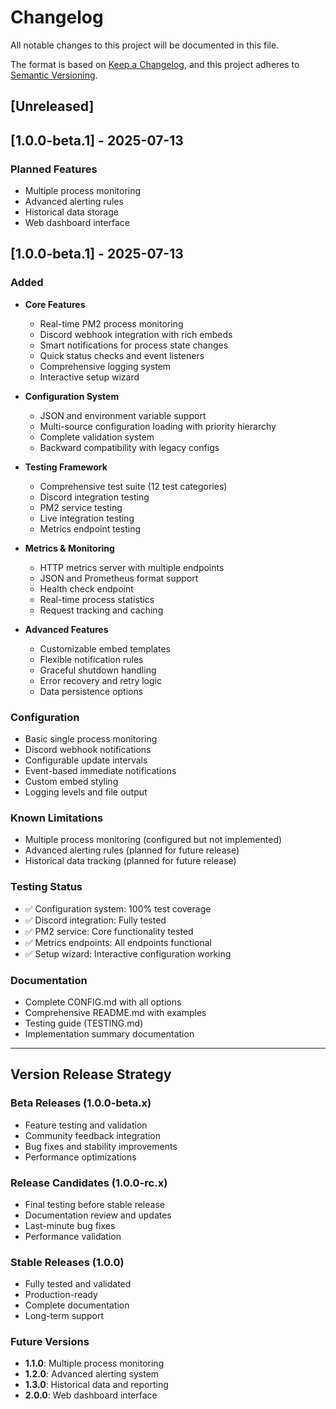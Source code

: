 # Changelog

All notable changes to this project will be documented in this file.

The format is based on [Keep a Changelog](https://keepachangelog.com/en/1.0.0/),
and this project adheres to [Semantic Versioning](https://semver.org/spec/v2.0.0.html).

## [Unreleased]

## [1.0.0-beta.1] - 2025-07-13

### Planned Features
- Multiple process monitoring
- Advanced alerting rules
- Historical data storage
- Web dashboard interface

## [1.0.0-beta.1] - 2025-07-13

### Added
- **Core Features**
  - Real-time PM2 process monitoring
  - Discord webhook integration with rich embeds
  - Smart notifications for process state changes
  - Quick status checks and event listeners
  - Comprehensive logging system
  - Interactive setup wizard

- **Configuration System**
  - JSON and environment variable support
  - Multi-source configuration loading with priority hierarchy
  - Complete validation system
  - Backward compatibility with legacy configs

- **Testing Framework**
  - Comprehensive test suite (12 test categories)
  - Discord integration testing
  - PM2 service testing
  - Live integration testing
  - Metrics endpoint testing

- **Metrics & Monitoring**
  - HTTP metrics server with multiple endpoints
  - JSON and Prometheus format support
  - Health check endpoint
  - Real-time process statistics
  - Request tracking and caching

- **Advanced Features**
  - Customizable embed templates
  - Flexible notification rules
  - Graceful shutdown handling
  - Error recovery and retry logic
  - Data persistence options

### Configuration
- Basic single process monitoring
- Discord webhook notifications
- Configurable update intervals
- Event-based immediate notifications
- Custom embed styling
- Logging levels and file output

### Known Limitations
- Multiple process monitoring (configured but not implemented)
- Advanced alerting rules (planned for future release)
- Historical data tracking (planned for future release)

### Testing Status
- ✅ Configuration system: 100% test coverage
- ✅ Discord integration: Fully tested
- ✅ PM2 service: Core functionality tested
- ✅ Metrics endpoints: All endpoints functional
- ✅ Setup wizard: Interactive configuration working

### Documentation
- Complete CONFIG.md with all options
- Comprehensive README.md with examples
- Testing guide (TESTING.md)
- Implementation summary documentation

---

## Version Release Strategy

### Beta Releases (1.0.0-beta.x)
- Feature testing and validation
- Community feedback integration
- Bug fixes and stability improvements
- Performance optimizations

### Release Candidates (1.0.0-rc.x)
- Final testing before stable release
- Documentation review and updates
- Last-minute bug fixes
- Performance validation

### Stable Releases (1.0.0)
- Fully tested and validated
- Production-ready
- Complete documentation
- Long-term support

### Future Versions
- **1.1.0**: Multiple process monitoring
- **1.2.0**: Advanced alerting system
- **1.3.0**: Historical data and reporting
- **2.0.0**: Web dashboard interface
